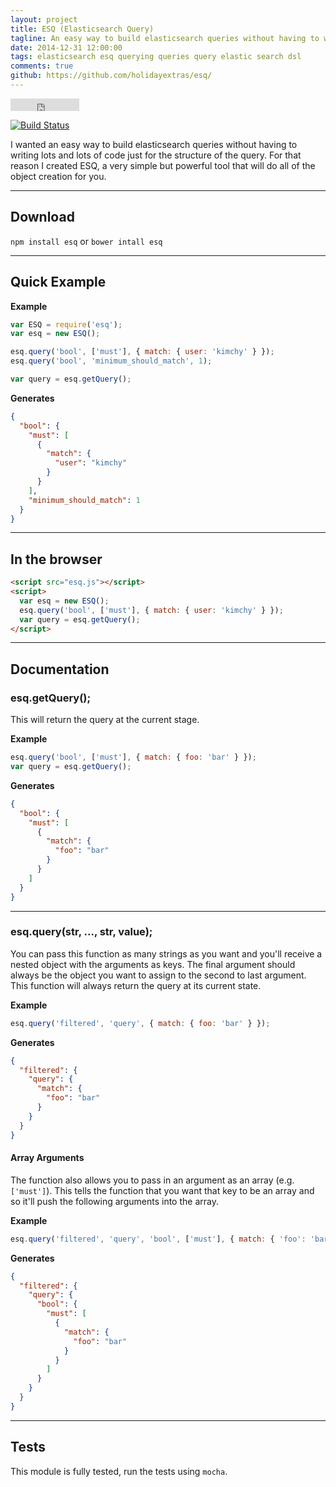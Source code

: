```yaml
---
layout: project
title: ESQ (Elasticsearch Query)
tagline: An easy way to build elasticsearch queries without having to writing lots and lots of code
date: 2014-12-31 12:00:00
tags: elasticsearch esq querying queries query elastic search dsl
comments: true
github: https://github.com/holidayextras/esq/
---
```


<iframe src="http://ghbtns.com/github-btn.html?user=holidayextras&repo=esq&type=watch&count=true"
  allowtransparency="true" frameborder="0" scrolling="0" width="110" height="20" align="center"></iframe>

[![Build Status](https://travis-ci.org/holidayextras/esq.png?branch=master)](https://travis-ci.org/holidayextras/esq)

I wanted an easy way to build elasticsearch queries without having to writing lots and lots of code just for the structure of the query. For that reason I created ESQ, a very simple but powerful tool that will do all of the object creation for you.

---

## Download
`npm install esq` or `bower intall esq`

---

## Quick Example

__Example__

``` javascript
var ESQ = require('esq');
var esq = new ESQ();

esq.query('bool', ['must'], { match: { user: 'kimchy' } });
esq.query('bool', 'minimum_should_match', 1);

var query = esq.getQuery();
```

__Generates__

```json
{
  "bool": {
    "must": [
      {
        "match": {
          "user": "kimchy"
        }
      }
    ],
    "minimum_should_match": 1
  }
}
```

---

## In the browser

```html
<script src="esq.js"></script>
<script>
  var esq = new ESQ();
  esq.query('bool', ['must'], { match: { user: 'kimchy' } });
  var query = esq.getQuery();
</script>
```

---

## Documentation

### esq.getQuery();
This will return the query at the current stage.

__Example__

```javascript
esq.query('bool', ['must'], { match: { foo: 'bar' } });
var query = esq.getQuery();
```

__Generates__

```json
{
  "bool": {
    "must": [
      {
        "match": {
          "foo": "bar"
        }
      }
    ]
  }
}
```

---

### esq.query(str, ..., str, value);
You can pass this function as many strings as you want and you'll receive a nested object with the arguments as keys. The final argument should always be the object you want to assign to the second to last argument. This function will always return the query at its current state.

__Example__

```javascript
esq.query('filtered', 'query', { match: { foo: 'bar' } });
```

__Generates__

```json
{
  "filtered": {
    "query": {
      "match": {
        "foo": "bar"
      }
    }
  }
}
```

#### Array Arguments

The function also allows you to pass in an argument as an array (e.g. `['must']`). This tells the function that you want that key to be an array and so it'll push the following arguments into the array.

__Example__

```javascript
esq.query('filtered', 'query', 'bool', ['must'], { match: { 'foo': 'bar' } });
```

__Generates__

```json
{
  "filtered": {
    "query": {
      "bool": {
        "must": [
          {
            "match": {
              "foo": "bar"
            }
          }
        ]
      }
    }
  }
}
```

---

## Tests

This module is fully tested, run the tests using `mocha`.